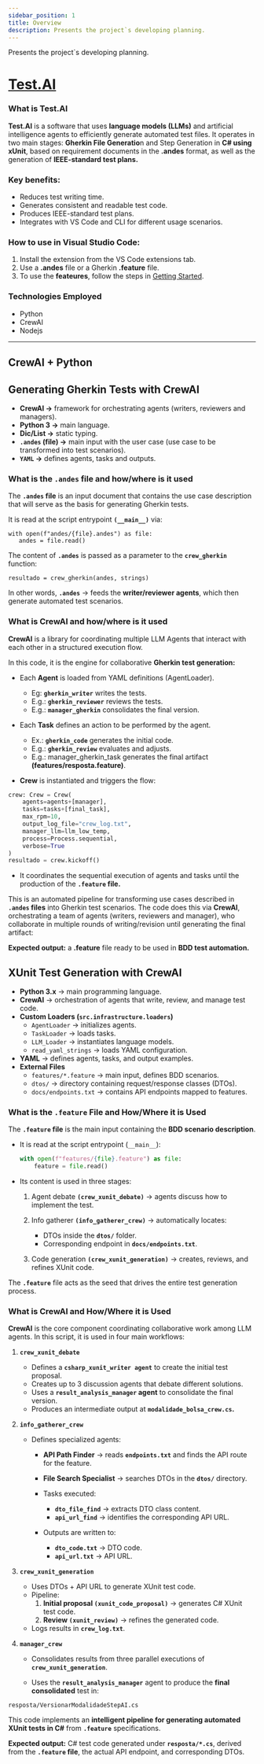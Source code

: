 ```yaml
---
sidebar_position: 1
title: Overview
description: Presents the project`s developing planning.
---
```


Presents the project`s developing planning.

# [Test.AI](https://marketplace.visualstudio.com/items?itemName=GabrieldePaulaBrunetti.test-ai)

### What is Test.AI
**Test.AI** is a software that uses **language models (LLMs)** and artificial intelligence agents to efficiently generate automated test files. It operates in two main stages: **Gherkin File Generatio**n and Step Generation in **C# using xUnit**, based on requirement documents in the **.andes** format, as well as the generation of **IEEE-standard test plans.**

### Key benefits:
- Reduces test writing time.
- Generates consistent and readable test code.
- Produces IEEE-standard test plans.
- Integrates with VS Code and CLI for different usage scenarios.

### How to use in Visual Studio Code:
1. Install the extension from the VS Code extensions tab.
2. Use a **.andes** file or a Gherkin **.feature** file.
3. To use the **feateures**, follow the steps in [Getting Started](./testai.md).

### Technologies Employed
- Python
- CrewAI
- Nodejs

---

## CrewAI + Python

## Generating Gherkin Tests with CrewAI

 - **CrewAI →** framework for orchestrating agents (writers, reviewers and managers).
 - **Python 3 →** main language.
 - **Dic/List →** static typing.
 - **`.andes` (file) →** main input with the user case (use case to be transformed into test scenarios).
 - **`YAML` →** defines agents, tasks and outputs.

 ### What is the `.andes` file and how/where is it used

 The **`.andes` file** is an input document that contains the use case description that will serve as the basis for generating Gherkin tests.

It is read at the script entrypoint **`(__main__)`** via:

 ```
 with open(f"andes/{file}.andes") as file:
    andes = file.read()
 ```

 The content of **`.andes`** is passed as a parameter to the **`crew_gherkin`** function:

 ```
 resultado = crew_gherkin(andes, strings)
 ```

 In other words, **`.andes`** → feeds the **writer/reviewer agents**, which then generate automated test scenarios.

 ### What is CrewAI and how/where is it used

**CrewAI** is a library for coordinating multiple LLM Agents that interact with each other in a structured execution flow.

In this code, it is the engine for collaborative **Gherkin test generation:**

- Each **Agent** is loaded from YAML definitions (AgentLoader).
    - Eg: **`gherkin_writer`** writes the tests.
    - E.g.: **`gherkin_reviewer`** reviews the tests.
    - E.g.: **`manager_gherkin`** consolidates the final version.

- Each **Task** defines an action to be performed by the agent.
    - Ex.: **`gherkin_code`** generates the initial code.
    - E.g.: **`gherkin_review`** evaluates and adjusts.
    - E.g.: manager_gherkin_task generates the final artifact **(features/resposta.feature)**.

- **Crew** is instantiated and triggers the flow:

```python
crew: Crew = Crew(
    agents=agents+[manager],
    tasks=tasks+[final_task],
    max_rpm=10,
    output_log_file="crew_log.txt",
    manager_llm=llm_low_temp,
    process=Process.sequential,
    verbose=True
)
resultado = crew.kickoff()
```

- It coordinates the sequential execution of agents and tasks until the production of the **`.feature` file.**

This is an automated pipeline for transforming use cases described in **`.andes` files** into Gherkin test scenarios.
The code does this via **CrewAI**, orchestrating a team of agents (writers, reviewers and manager), who collaborate in multiple rounds of writing/revision until generating the final artifact:

**Expected output:** a **.feature** file ready to be used in **BDD test automation.**

## XUnit Test Generation with CrewAI

- **Python 3.x** → main programming language.  
- **CrewAI** → orchestration of agents that write, review, and manage test code.  
- **Custom Loaders (`src.infrastructure.loaders`)**  
  - `AgentLoader` → initializes agents.  
  - `TaskLoader` → loads tasks.  
  - `LLM_Loader` → instantiates language models.  
  - `read_yaml_strings` → loads YAML configuration.  
- **YAML** → defines agents, tasks, and output examples.  
- **External Files**  
  - `features/*.feature` → main input, defines BDD scenarios.  
  - `dtos/` → directory containing request/response classes (DTOs).  
  - `docs/endpoints.txt` → contains API endpoints mapped to features. 

 ### What is the `.feature` File and How/Where it is Used

The **`.feature` file** is the main input containing the **BDD scenario description**.  

- It is read at the script entrypoint (`__main__`):  
  ```python
  with open(f"features/{file}.feature") as file:
      feature = file.read()
- Its content is used in three stages:
    
    1. Agent debate **`(crew_xunit_debate)`** → agents discuss how to implement the test.
    
    2. Info gatherer **`(info_gatherer_crew)`** → automatically locates:
        - DTOs inside the **`dtos/`** folder.
        - Corresponding endpoint in **`docs/endpoints.txt`**.
    3. Code generation **`(crew_xunit_generation)`** → creates, reviews, and refines XUnit code.

The **`.feature`** file acts as the seed that drives the entire test generation process.

### What is CrewAI and How/Where it is Used

**CrewAI** is the core component coordinating collaborative work among LLM agents.
In this script, it is used in four main workflows:

1. **`crew_xunit_debate`**

    - Defines a **`csharp_xunit_writer agent`** to create the initial test proposal.
    - Creates up to 3 discussion agents that debate different solutions.
    - Uses a **`result_analysis_manager` agent** to consolidate the final version.
    - Produces an intermediate output at **`modalidade_bolsa_crew.cs`.**

2. **`info_gatherer_crew`**

    - Defines specialized agents:
        - **API Path Finder** → reads **`endpoints.txt`** and finds the API route for the feature.
        - **File Search Specialist** → searches DTOs in the **`dtos/`** directory.
        - Tasks executed:
            - **`dto_file_find`** → extracts DTO class content.
            - **`api_url_find`** → identifies the corresponding API URL.

        - Outputs are written to:
            - **`dto_code.txt`** → DTO code.
            - **`api_url.txt`** → API URL.

3. **`crew_xunit_generation`**

    - Uses DTOs + API URL to generate XUnit test code.
    - Pipeline:
        1. **Initial proposal `(xunit_code_proposal)`** → generates C# XUnit test code.
        2. **Review `(xunit_review)`** → refines the generated code.
    - Logs results in **`crew_log.txt`**.

4. **`manager_crew`**

    - Consolidates results from three parallel executions of **`crew_xunit_generation`**.

    - Uses the **`result_analysis_manager`** agent to produce the **final consolidated** test in:

```
resposta/VersionarModalidadeStepAI.cs
```

This code implements an **intelligent pipeline for generating automated XUnit tests in C#** from **`.feature`** specifications.

**Expected output:** C# test code generated under **`resposta/*.cs`**, derived from the **`.feature` file**, the actual API endpoint, and corresponding DTOs.